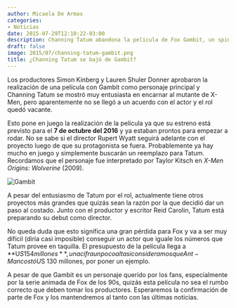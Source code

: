 ```yaml
---
author: Micaela De Armas
categories:
- Noticias
date: 2015-07-29T12:10:22-03:00
description: Channing Tatum abandona la pelicula de Fox Gambit, un spin-off de X-Men.
draft: false
image: 2015/07/channing-tatum-gambit.png
title: ¿Channing Tatum se bajó de Gambit?
---
```


Los productores Simon Kinberg y Lauren Shuler Donner aprobaron la realización de una película con Gambit como personaje principal y Channing Tatum se mostró muy entusiasta en encarnar al mutante de X-Men, pero aparentemente no se llegó a un acuerdo con el actor y el rol quedó vacante.
<!--more-->

Esto pone en juego la realización de la película ya que su estreno está previsto para el **7 de octubre del 2016** y ya estaban prontos para empezar a rodar. No se sabe si el director Rupert Wyatt seguirá adelante con el proyecto luego de que su protagonista se fuera. Probablemente ya hay mucho en juego y simplemente buscarán un reemplazo para Tatum. Recordamos que el personaje fue interpretado por Taylor Kitsch en *X-Men Origins: Wolverine* (2009). 

![Gambit](/img/2015/07/gambit-body.gif)

A pesar del entusiasmo de Tatum por el rol, actualmente tiene otros proyectos más grandes que quizás sean la razón por la que decidió dar un paso al costado. Junto con el productor y escritor Reid Carolin, Tatum está preparando su debut como director. 

No queda duda que esto significa una gran pérdida para Fox y va a ser muy difícil (diría casi imposible) conseguir un actor que iguale los números que Tatum provee en taquilla. El presupuesto de la película llega a **U$S 154 millones**, una cifra un poco alta si consideramos que Ant-Man costó U$S 130 millones, por poner un ejemplo. 

A pesar de que Gambit es un personaje querido por los fans, especialmente por la serie animada de Fox de los 90s, quizás esta película no sea el rumbo correcto que deben tomar los productores. Esperaremos la confirmación de parte de Fox y los mantendremos al tanto con las últimas noticias.



